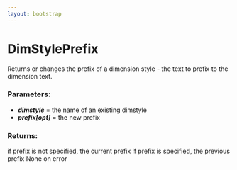 ```yaml
---
layout: bootstrap
---
```


# DimStylePrefix

Returns or changes the prefix of a dimension style - the text to
        prefix to the dimension text.
          

### Parameters:

- ***dimstyle*** = the name of an existing dimstyle
- ***prefix[opt]*** = the new prefix
        

### Returns:


if prefix is not specified, the current prefix
if prefix is specified, the previous prefix
None on error
        


